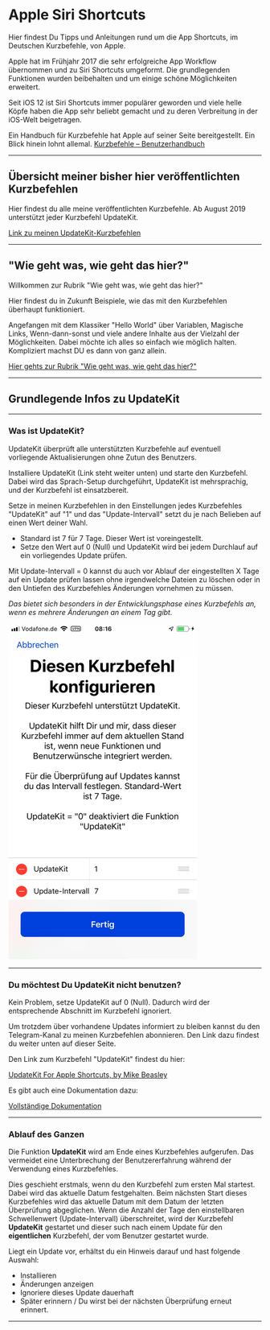 # Apple Siri Shortcuts

Hier findest Du Tipps und Anleitungen rund um die App Shortcuts, im Deutschen Kurzbefehle, von Apple.

Apple hat im Frühjahr 2017 die sehr erfolgreiche App Workflow übernommen und zu Siri Shortcuts umgeformt. Die grundlegenden Funktionen wurden beibehalten und um einige schöne Möglichkeiten erweitert.

Seit iOS 12 ist Siri Shortcuts immer populärer geworden und viele helle Köpfe haben die App sehr beliebt gemacht und zu deren Verbreitung in der iOS-Welt beigetragen.

Ein Handbuch für Kurzbefehle hat Apple auf seiner Seite bereitgestellt. Ein Blick hinein lohnt allemal.
[Kurzbefehle – Benutzerhandbuch](https://support.apple.com/de-de/guide/shortcuts/toc)

---
## Übersicht meiner bisher hier veröffentlichten Kurzbefehlen

Hier findest du alle meine veröffentlichten Kurzbefehle. Ab August 2019 unterstützt jeder Kurzbefehl UpdateKit.

[Link zu meinen UpdateKit-Kurzbefehlen](Meine-UpdateKit-Kurzbefehle#meine-updatekit-kurzbefehle)

---
## "Wie geht was, wie geht das hier?"

Willkommen zur Rubrik "Wie geht was, wie geht das hier?"

Hier findest du in Zukunft Beispiele, wie das mit den Kurzbefehlen überhaupt funktioniert.

Angefangen mit dem Klassiker "Hello World" über Variablen, Magische Links, Wenn-dann-sonst und viele andere Inhalte aus der Vielzahl der Möglichkeiten. Dabei möchte ich alles so einfach wie möglich halten. Kompliziert machst DU es dann von ganz allein.

[Hier gehts zur Rubrik "Wie geht was, wie geht das hier?"](Wie_geht_was_wie_geht_das_hier)

---

## Grundlegende Infos zu UpdateKit
---
### Was ist UpdateKit?

UpdateKit überprüft alle unterstützten Kurzbefehle auf eventuell vorliegende Aktualisierungen ohne Zutun des Benutzers.

Installiere UpdateKit (Link steht weiter unten) und starte den Kurzbefehl. Dabei wird das Sprach-Setup durchgeführt, UpdateKit ist mehrsprachig, und der Kurzbefehl ist einsatzbereit.

Setze in meinen Kurzbefehlen in den Einstellungen jedes Kurzbefehles "UpdateKit" auf  "1" und das "Update-Intervall" setzt du je nach Belieben auf einen Wert deiner Wahl.
- Standard ist 7 für 7 Tage. Dieser Wert ist voreingestellt.
- Setze den Wert auf 0 (Null) und UpdateKit wird  bei jedem Durchlauf auf ein vorliegendes Update prüfen.

Mit Update-Intervall = 0 kannst du auch vor Ablauf der eingestellten X Tage auf ein Update prüfen lassen ohne irgendwelche Dateien zu löschen oder in den Untiefen des Kurzbefehles Änderungen vornehmen zu müssen.

*Das bietet sich besonders in der Entwicklungsphase eines Kurzbefehls an, wenn es mehrere Änderungen an einem Tag gibt.*

![UpdateKit Setup](images/UpdateKit-Setup.png)

---
### Du möchtest Du UpdateKit nicht benutzen?

 Kein Problem, setze UpdateKit auf 0 (Null). Dadurch wird der entsprechende Abschnitt im Kurzbefehl ignoriert.

Um trotzdem über vorhandene Updates informiert zu bleiben kannst du den Telegram-Kanal zu meinen Kurzbefehlen abonnieren. Den Link dazu findest du weiter unten auf dieser Seite.

Den Link zum Kurzbefehl "UpdateKit" findest du hier:

[UpdateKit For Apple Shortcuts, by Mike Beasley](https://www.mikebeas.com/updatekit/)

Es gibt auch eine Dokumentation dazu:

[Vollständige Dokumentation](https://www.mikebeas.com/updatekit/docs/)

---
### Ablauf des Ganzen

Die Funktion **UpdateKit** wird am Ende eines Kurzbefehles aufgerufen. Das vermeidet eine Unterbrechung der Benutzererfahrung während der Verwendung eines Kurzbefehles.

Dies geschieht erstmals, wenn du den Kurzbefehl zum ersten Mal startest. Dabei wird das aktuelle Datum festgehalten. Beim nächsten Start dieses Kurzbefehles wird das aktuelle Datum mit dem Datum der letzten Überprüfung abgeglichen. Wenn die Anzahl der Tage den einstellbaren Schwellenwert (Update-Intervall) überschreitet, wird der Kurzbefehl **UpdateKit** gestartet und dieser such nach einem Update für den **eigentlichen** Kurzbefehl, der vom Benutzer gestartet wurde.

Liegt ein Update vor, erhältst du ein Hinweis darauf und hast folgende Auswahl:

+ Installieren
+ Änderungen anzeigen
+ Ignoriere dieses Update dauerhaft
+ Später erinnern / Du wirst bei der nächsten Überprüfung erneut erinnert.

---
